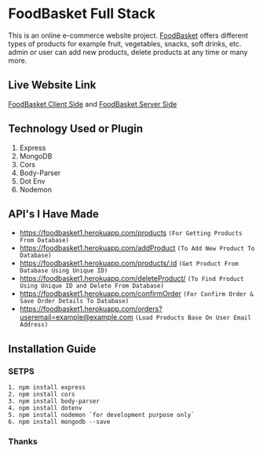 # FoodBasket Full Stack

This is an online e-commerce website project. [FoodBasket](https://foodbasket-com.web.app/) offers different types of products for example fruit, vegetables, snacks, soft drinks, etc. admin or user can add new products, delete products at any time or many more.

## Live Website Link

[FoodBasket Client Side](https://foodbasket-com.web.app/) and [FoodBasket Server Side](https://foodbasket1.herokuapp.com)

## Technology Used or Plugin

1. Express
2. MongoDB
3. Cors
4. Body-Parser
5. Dot Env
6. Nodemon

## API's I Have Made

- https://foodbasket1.herokuapp.com/products `(For Getting Products From Database)`
- https://foodbasket1.herokuapp.com/addProduct `(To Add New Product To Database)`
- https://foodbasket1.herokuapp.com/products/:id `(Get Product From Database Using Unique ID)`
- https://foodbasket1.herokuapp.com/deleteProduct/ `(To Find Product Using Unique ID and Delete From Database)`
- https://foodbasket1.herokuapp.com/confirmOrder `(For Confirm Order & Save Order Details To Database)`
- https://foodbasket1.herokuapp.com/orders?useremail=example@example.com `(Load Products Base On User Email Address)`

## Installation Guide
### **SETPS**
    1. npm install express
    2. npm install cors
    3. npm install body-parser
    4. npm install dotenv
    5. npm install nodemon `for development purpose only`
    6. npm install mongodb --save
 
### Thanks
